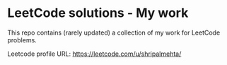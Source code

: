 # LeetCode solutions - My work

This repo contains (rarely updated) a collection of my work for LeetCode problems.

Leetcode profile URL: https://leetcode.com/u/shripalmehta/
